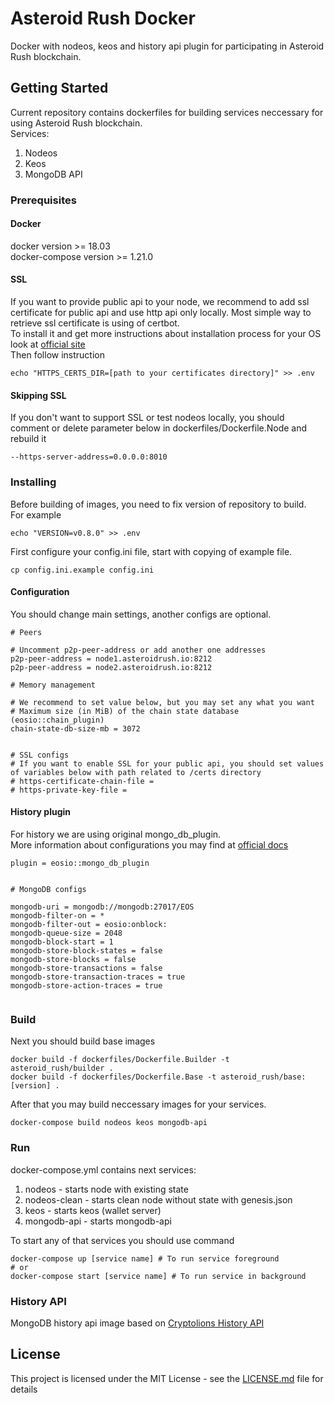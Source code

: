 # Asteroid Rush Docker

Docker with nodeos, keos and history api plugin for participating in Asteroid Rush blockchain.

## Getting Started

Current repository contains dockerfiles for building services neccessary for using Asteroid Rush blockchain.  
Services:  
1. Nodeos  
2. Keos  
3. MongoDB API

### Prerequisites

#### Docker
docker version >= 18.03  
docker-compose version >= 1.21.0


#### SSL
If you want to provide public api to your node, we recommend to add ssl certificate for public api and use http api only locally. Most simple way to retrieve ssl certificate is using of certbot.  
To install it and get more instructions about installation process for your OS look at [official site](https://certbot.eff.org/)  
Then follow instruction
```
echo "HTTPS_CERTS_DIR=[path to your certificates directory]" >> .env
```

#### Skipping SSL
If you don't want to support SSL or test nodeos locally, you should comment or delete parameter below in dockerfiles/Dockerfile.Node and rebuild it
```
--https-server-address=0.0.0.0:8010
```

### Installing

Before building of images, you need to fix version of repository to build.  
For example
```
echo "VERSION=v0.8.0" >> .env
```

First configure your config.ini file, start with copying of example file.
```
cp config.ini.example config.ini
```

#### Configuration

You should change main settings, another configs are optional.
```
# Peers

# Uncomment p2p-peer-address or add another one addresses
p2p-peer-address = node1.asteroidrush.io:8212
p2p-peer-address = node2.asteroidrush.io:8212

# Memory management

# We recommend to set value below, but you may set any what you want
# Maximum size (in MiB) of the chain state database (eosio::chain_plugin)
chain-state-db-size-mb = 3072


# SSL configs
# If you want to enable SSL for your public api, you should set values of variables below with path related to /certs directory
# https-certificate-chain-file =
# https-private-key-file =

```

#### History plugin


For history we are using original mongo_db_plugin.  
More information about configurations you may find at [official docs](https://developers.eos.io/eosio-nodeos/docs/mongo_db_plugin)
```
plugin = eosio::mongo_db_plugin


# MongoDB configs

mongodb-uri = mongodb://mongodb:27017/EOS
mongodb-filter-on = *
mongodb-filter-out = eosio:onblock:
mongodb-queue-size = 2048
mongodb-block-start = 1
mongodb-store-block-states = false
mongodb-store-blocks = false
mongodb-store-transactions = false
mongodb-store-transaction-traces = true
mongodb-store-action-traces = true


```


### Build

Next you should build base images
```
docker build -f dockerfiles/Dockerfile.Builder -t asteroid_rush/builder .
docker build -f dockerfiles/Dockerfile.Base -t asteroid_rush/base:[version] .
```

After that you may build neccessary images for your services.
```
docker-compose build nodeos keos mongodb-api
```

### Run

docker-compose.yml contains next services:  
1. nodeos - starts node with existing state  
2. nodeos-clean - starts clean node without state with genesis.json  
3. keos - starts keos (wallet server)  
4. mongodb-api - starts mongodb-api  

To start any of that services you should use command
```
docker-compose up [service name] # To run service foreground
# or 
docker-compose start [service name] # To run service in background
```

### History API

MongoDB history api image based on [Cryptolions History API](https://github.com/CryptoLions/EOS-mongo-history-API)

## License

This project is licensed under the MIT License - see the [LICENSE.md](LICENSE.md) file for details